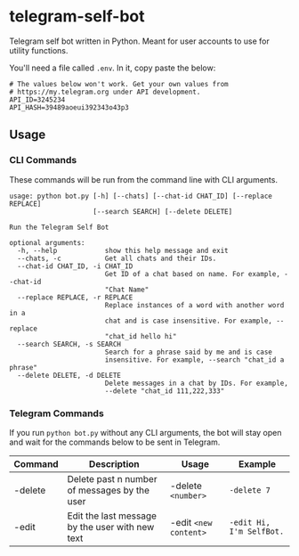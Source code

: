 # telegram-self-bot

Telegram self bot written in Python. Meant for user accounts to use for utility
functions.

You'll need a file called `.env`. In it, copy paste the below:

```
# The values below won't work. Get your own values from
# https://my.telegram.org under API development.
API_ID=3245234
API_HASH=39489aoeui392343o43p3
```

## Usage

### CLI Commands

These commands will be run from the command line with CLI arguments.

```
usage: python bot.py [-h] [--chats] [--chat-id CHAT_ID] [--replace REPLACE]
                     [--search SEARCH] [--delete DELETE]

Run the Telegram Self Bot

optional arguments:
  -h, --help            show this help message and exit
  --chats, -c           Get all chats and their IDs.
  --chat-id CHAT_ID, -i CHAT_ID
                        Get ID of a chat based on name. For example, --chat-id
                        "Chat Name"
  --replace REPLACE, -r REPLACE
                        Replace instances of a word with another word in a
                        chat and is case insensitive. For example, --replace
                        "chat_id hello hi"
  --search SEARCH, -s SEARCH
                        Search for a phrase said by me and is case
                        insensitive. For example, --search "chat_id a phrase"
  --delete DELETE, -d DELETE
                        Delete messages in a chat by IDs. For example,
                        --delete "chat_id 111,222,333"
```

### Telegram Commands

If you run `python bot.py` without any CLI arguments, the bot will stay open
and wait for the commands below to be sent in Telegram.

| Command | Description                                     | Usage                 | Example                  |
| ------- | ----------------------------------------------- | --------------------- | ------------------------ |
| -delete | Delete past n number of messages by the user    | -delete `<number>`    | `-delete 7`              |
| -edit   | Edit the last message by the user with new text | -edit `<new content>` | `-edit Hi, I'm SelfBot.` |
